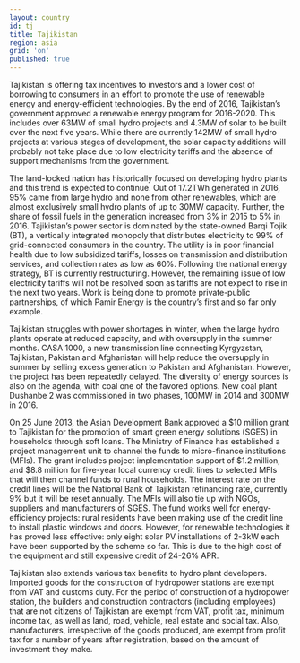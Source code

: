 ```yaml
---
layout: country
id: tj
title: Tajikistan
region: asia
grid: 'on'
published: true
---
```


Tajikistan is offering tax incentives to investors and a lower cost of borrowing to consumers in an effort to promote the use of renewable energy and energy-efficient technologies. By the end of 2016, Tajikistan’s government approved a renewable energy program for 2016-2020. This includes over 63MW of small hydro projects and 4.3MW of solar to be built over the next five years. While there are currently 142MW of small hydro projects at various stages of development, the solar capacity additions will probably not take place due to low electricity tariffs and the absence of support mechanisms from the government.

The land-locked nation has historically focused on developing hydro plants and this trend is expected to continue. Out of 17.2TWh generated in 2016, 95% came from large hydro and none from other renewables, which are almost exclusively small hydro plants of up to 30MW capacity. Further, the share of fossil fuels in the generation increased from 3% in 2015 to 5% in 2016. Tajikistan’s power sector is dominated by the state-owned Barqi Tojik (BT), a vertically integrated monopoly that distributes electricity to 99% of grid-connected consumers in the country. The utility is in poor financial health due to low subsidized tariffs, losses on transmission and distribution services, and collection rates as low as 60%. Following the national energy strategy, BT is currently restructuring. However, the remaining issue of low electricity tariffs will not be resolved soon as tariffs are not expect to rise in the next two years. Work is being done to promote private-public partnerships, of which Pamir Energy is the country’s first and so far only example.

Tajikistan struggles with power shortages in winter, when the large hydro plants operate at reduced capacity, and with oversupply in the summer months. CASA 1000, a new transmission line connecting Kyrgyzstan, Tajikistan, Pakistan and Afghanistan will help reduce the oversupply in summer by selling excess generation to Pakistan and Afghanistan. However, the project has been repeatedly delayed. The diversity of energy sources is also on the agenda, with coal one of the favored options. New coal plant Dushanbe 2 was commissioned in two phases, 100MW in 2014 and 300MW in 2016.

On 25 June 2013, the Asian Development Bank approved a $10 million grant to Tajikistan for the promotion of smart green energy solutions (SGES) in households through soft loans. The Ministry of Finance has established a project management unit to channel the funds to micro-finance institutions (MFIs). The grant includes project implementation support of $1.2 million, and $8.8 million for five-year local currency credit lines to selected MFIs that will then channel funds to rural households. The interest rate on the credit lines will be the National Bank of Tajikistan refinancing rate, currently 9% but it will be reset annually. The MFIs will also tie up with NGOs, suppliers and manufacturers of SGES. The fund works well for energy-efficiency projects: rural residents have been making use of the credit line to install plastic windows and doors. However, for renewable technologies it has proved less effective: only eight solar PV installations of 2-3kW each have been supported by the scheme so far. This is due to the high cost of the equipment and still expensive credit of 24-26% APR.

Tajikistan also extends various tax benefits to hydro plant developers. Imported goods for the construction of hydropower stations are exempt from VAT and customs duty. For the period of construction of a hydropower station, the builders and construction contractors (including employees) that are not citizens of Tajikistan are exempt from VAT, profit tax, minimum income tax, as well as land, road, vehicle, real estate and social tax. Also, manufacturers, irrespective of the goods produced, are exempt from profit tax for a number of years after registration, based on the amount of investment they make.
